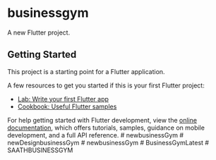 # businessgym

A new Flutter project.

## Getting Started

This project is a starting point for a Flutter application.

A few resources to get you started if this is your first Flutter project:

- [Lab: Write your first Flutter app](https://docs.flutter.dev/get-started/codelab)
- [Cookbook: Useful Flutter samples](https://docs.flutter.dev/cookbook)

For help getting started with Flutter development, view the
[online documentation](https://docs.flutter.dev/), which offers tutorials,
samples, guidance on mobile development, and a full API reference.
#   n e w b u s i n e s s G y m  
 #   n e w D e s i g n b u s i n e s s G y m  
 #   n e w b u s i n e s s G y m  
 #   B u s i n e s s G y m L a t e s t  
 #   S A A T H B U S I N E S S G Y M  
 